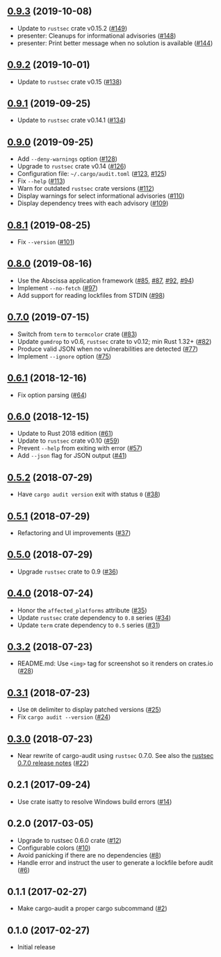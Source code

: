 ## [0.9.3] (2019-10-08)

- Update to `rustsec` crate v0.15.2 ([#149])
- presenter: Cleanups for informational advisories ([#148])
- presenter: Print better message when no solution is available ([#144])

## [0.9.2] (2019-10-01)

- Update to `rustsec` crate v0.15 ([#138])

## [0.9.1] (2019-09-25)

- Update to `rustsec` crate v0.14.1 ([#134])

## [0.9.0] (2019-09-25)

- Add `--deny-warnings` option ([#128])
- Upgrade to `rustsec` crate v0.14 ([#126])
- Configuration file: `~/.cargo/audit.toml` ([#123], [#125])
- Fix `--help` ([#113])
- Warn for outdated `rustsec` crate versions ([#112])
- Display warnings for select informational advisories ([#110])
- Display dependency trees with each advisory ([#109])

## [0.8.1] (2019-08-25)

- Fix `--version` ([#101])

## [0.8.0] (2019-08-16)

- Use the Abscissa application framework ([#85], [#87], [#92], [#94])
- Implement `--no-fetch` ([#97])
- Add support for reading lockfiles from STDIN ([#98])

## [0.7.0] (2019-07-15)

- Switch from `term` to `termcolor` crate ([#83])
- Update `gumdrop` to v0.6, `rustsec` crate to v0.12; min Rust 1.32+ ([#82])
- Produce valid JSON when no vulnerabilities are detected ([#77])
- Implement `--ignore` option ([#75])

## [0.6.1] (2018-12-16)

- Fix option parsing ([#64])

## [0.6.0] (2018-12-15)

- Update to Rust 2018 edition ([#61])
- Update to `rustsec` crate v0.10 ([#59])
- Prevent `--help` from exiting with error ([#57])
- Add `--json` flag for JSON output ([#41])

## [0.5.2] (2018-07-29)

- Have `cargo audit version` exit with status `0` ([#38])

## [0.5.1] (2018-07-29)

- Refactoring and UI improvements ([#37])

## [0.5.0] (2018-07-29)

- Upgrade `rustsec` crate to 0.9 ([#36])

## [0.4.0] (2018-07-24)

- Honor the `affected_platforms` attribute ([#35])
- Update `rustsec` crate dependency to `0.8` series ([#34])
- Update `term` crate dependency to `0.5` series ([#31])

## [0.3.2] (2018-07-23)

- README.md: Use `<img>` tag for screenshot so it renders on crates.io ([#28])

## [0.3.1] (2018-07-23)

- Use ` OR ` delimiter to display patched versions ([#25])
- Fix `cargo audit --version` ([#24])

## [0.3.0] (2018-07-23)

- Near rewrite of cargo-audit using `rustsec` 0.7.0.
  See also the [rustsec 0.7.0 release notes] ([#22])

## 0.2.1 (2017-09-24)

- Use crate isatty to resolve Windows build errors ([#14])

## 0.2.0 (2017-03-05)

- Upgrade to rustsec 0.6.0 crate ([#12])
- Configurable colors ([#10])
- Avoid panicking if there are no dependencies ([#8])
- Handle error and instruct the user to generate a lockfile before audit ([#6])

## 0.1.1 (2017-02-27)

- Make cargo-audit a proper cargo subcommand ([#2])

## 0.1.0 (2017-02-27)

- Initial release

[0.9.3]: https://github.com/RustSec/cargo-audit/pull/150
[#149]: https://github.com/RustSec/cargo-audit/pull/149
[#148]: https://github.com/RustSec/cargo-audit/pull/148
[#144]: https://github.com/RustSec/cargo-audit/pull/144
[0.9.2]: https://github.com/RustSec/cargo-audit/pull/139
[#138]: https://github.com/RustSec/cargo-audit/pull/138
[0.9.1]: https://github.com/RustSec/cargo-audit/pull/135
[#134]: https://github.com/RustSec/cargo-audit/pull/134
[0.9.0]: https://github.com/RustSec/cargo-audit/pull/130
[#128]: https://github.com/RustSec/cargo-audit/pull/128
[#126]: https://github.com/RustSec/cargo-audit/pull/126
[#125]: https://github.com/RustSec/cargo-audit/pull/125
[#123]: https://github.com/RustSec/cargo-audit/pull/123
[#113]: https://github.com/RustSec/cargo-audit/pull/113
[#112]: https://github.com/RustSec/cargo-audit/pull/112
[#110]: https://github.com/RustSec/cargo-audit/pull/110
[#109]: https://github.com/RustSec/cargo-audit/pull/109
[0.8.1]: https://github.com/RustSec/cargo-audit/pull/102
[#101]: https://github.com/RustSec/cargo-audit/pull/101
[0.8.0]: https://github.com/RustSec/cargo-audit/pull/99
[#98]: https://github.com/RustSec/cargo-audit/pull/98
[#97]: https://github.com/RustSec/cargo-audit/pull/97
[#94]: https://github.com/RustSec/cargo-audit/pull/94
[#92]: https://github.com/RustSec/cargo-audit/pull/92
[#87]: https://github.com/RustSec/cargo-audit/pull/87
[#85]: https://github.com/RustSec/cargo-audit/pull/85
[0.7.0]: https://github.com/RustSec/cargo-audit/pull/84
[#83]: https://github.com/RustSec/cargo-audit/pull/83
[#82]: https://github.com/RustSec/cargo-audit/pull/82
[#77]: https://github.com/RustSec/cargo-audit/pull/77
[#75]: https://github.com/RustSec/cargo-audit/pull/75
[0.6.1]: https://github.com/RustSec/cargo-audit/pull/65
[#64]: https://github.com/RustSec/cargo-audit/pull/64
[0.6.0]: https://github.com/RustSec/cargo-audit/pull/62
[#61]: https://github.com/RustSec/cargo-audit/pull/61
[#59]: https://github.com/RustSec/cargo-audit/pull/59
[#57]: https://github.com/RustSec/cargo-audit/pull/57
[#41]: https://github.com/RustSec/cargo-audit/pull/41
[0.5.2]: https://github.com/RustSec/cargo-audit/compare/v0.5.1...v0.5.2
[#38]: https://github.com/RustSec/cargo-audit/pull/38
[0.5.1]: https://github.com/RustSec/cargo-audit/compare/v0.5.0...v0.5.1
[#37]: https://github.com/RustSec/cargo-audit/pull/37
[0.5.0]: https://github.com/RustSec/cargo-audit/compare/v0.4.0...v0.5.0
[#36]: https://github.com/RustSec/cargo-audit/pull/36
[0.4.0]: https://github.com/RustSec/cargo-audit/compare/v0.3.2...v0.4.0
[#35]: https://github.com/RustSec/cargo-audit/pull/35
[#34]: https://github.com/RustSec/cargo-audit/pull/34
[#31]: https://github.com/RustSec/cargo-audit/pull/31
[0.3.2]: https://github.com/RustSec/cargo-audit/compare/v0.3.1...v0.3.2
[#28]: https://github.com/RustSec/cargo-audit/pull/28
[0.3.1]: https://github.com/RustSec/cargo-audit/compare/v0.3.0...v0.3.1
[#25]: https://github.com/RustSec/cargo-audit/pull/25
[#24]: https://github.com/RustSec/cargo-audit/pull/24
[0.3.0]: https://github.com/RustSec/cargo-audit/compare/v0.2.1...v0.3.0
[rustsec 0.7.0 release notes]: https://github.com/RustSec/rustsec-client/blob/master/CHANGES.md#070-2018-07-22
[#22]: https://github.com/RustSec/cargo-audit/pull/22
[#14]: https://github.com/RustSec/cargo-audit/pull/14
[#12]: https://github.com/RustSec/cargo-audit/pull/12
[#10]: https://github.com/RustSec/cargo-audit/pull/10
[#8]: https://github.com/RustSec/cargo-audit/pull/8
[#6]: https://github.com/RustSec/cargo-audit/pull/6
[#2]: https://github.com/RustSec/cargo-audit/pull/2
